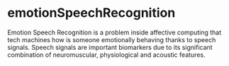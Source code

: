 # emotionSpeechRecognition
Emotion Speech Recognition is a problem inside affective computing that tech machines how is someone emotionally behaving thanks to speech signals. Speech signals are important biomarkers due to its significant combination of neuromuscular, physiological and acoustic features. 
